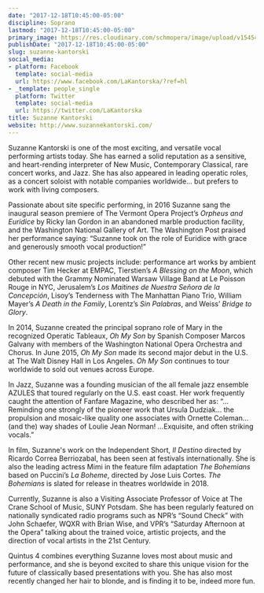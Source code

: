 ```yaml
---
date: "2017-12-18T10:45:00-05:00"
discipline: Soprano
lastmod: "2017-12-18T10:45:00-05:00"
primary_image: https://res.cloudinary.com/schmopera/image/upload/v1545409169/media/webhook-uploads/1513611809896/image1.jpeg.jpeg
publishDate: "2017-12-18T10:45:00-05:00"
slug: suzanne-kantorski
social_media:
- platform: Facebook
  template: social-media
  url: https://www.facebook.com/LaKantorska/?ref=hl
- _template: people_single
  platform: Twitter
  template: social-media
  url: https://twitter.com/LaKantorska
title: Suzanne Kantorski
website: http://www.suzannekantorski.com/
---
```


Suzanne Kantorski is one of the most exciting, and versatile vocal performing artists today. She has earned a solid reputation as a sensitive, and heart-rending interpreter of New Music, Contemporary Classical, rare concert works, and Jazz. She has also appeared in leading operatic roles, as a concert soloist with notable companies worldwide… but prefers to work with living composers.

Passionate about site specific performing, in 2016 Suzanne sang the inaugural season premiere of The Vermont Opera Project’s *Orpheus and Euridice* by Ricky Ian Gordon in an abandoned marble production facility, and the Washington National Gallery of Art. The Washington Post praised her performance saying: “Suzanne took on the role of Euridice with grace and generously smooth vocal production!”

Other recent new music projects include: performance art works by ambient composer Tim Hecker at EMPAC, Tierstien’s *A Blessing on the Moon*, which debuted with the Grammy Nominated Warsaw Village Band at Le Poisson Rouge in NYC, Jerusalem’s *Los Maitines de Nuestra Señora de la Concepción*, Lisoy’s Tenderness with The Manhattan Piano Trio, William Mayer’s *A Death in the Family*, Lorentz’s *Sin Palabras*, and Weiss’ *Bridge to Glory*.

In 2014, Suzanne created the principal soprano role of Mary in the recognized Operatic Tableaux, *Oh My Son* by Spanish Composer Marcos Galvany with members of the Washington National Opera Orchestra and Chorus. In June 2015, *Oh My Son* made its second major debut in the U.S. at The Walt Disney Hall in Los Angeles. *Oh My Son* continues to tour worldwide to sold out venues across Europe.

In Jazz, Suzanne was a founding musician of the all female jazz ensemble AZULES that toured regularly on the U.S. east coast. Her work frequently caught the attention of Fanfare Magazine, who described her as: “…Reminding one strongly of the pioneer work that Ursula Dudziak... the propulsion and mosaic-like quality one associates with Ornette Coleman… (and the) way shades of Loulie Jean Norman! …Exquisite, and often striking vocals.” 

In film, Suzanne's work on the Independent Short, *Il Destino* directed by Ricardo Correa Berriozabal, has been seen at festivals internationally. She is also the leading actress Mimi in the feature film adaptation *The Bohemians* based on Puccini’s *La Boheme*, directed by Jose Luis Cortes. *The Bohemians* is slated for release in theatres worldwide in 2018.

Currently, Suzanne is also a Visiting Associate Professor of Voice at The Crane School of Music, SUNY Potsdam. She has been regularly featured on nationally syndicated radio programs such as NPR’s “Sound Check” with John Schaefer, WQXR with Brian Wise, and VPR’s “Saturday Afternoon at the Opera” talking about the trained voice, artistic projects, and the direction of vocal artists in the 21st Century.

Quintus 4 combines everything Suzanne loves most about music and performance, and she is beyond excited to share this unique vision for the future of classically based presentations with you. She has also most recently changed her hair to blonde, and is finding it to be, indeed more fun. 
